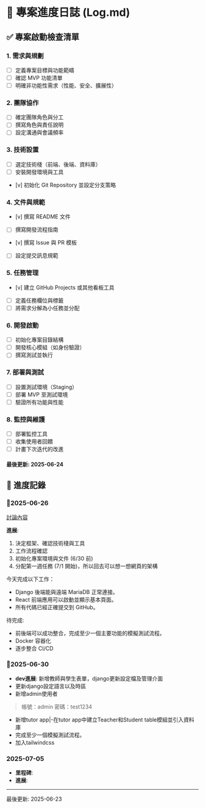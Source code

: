 # 📝 專案進度日誌 (Log.md)

## ✅ 專案啟動檢查清單

### 1. 需求與規劃

- [ ] 定義專案目標與功能範疇
- [ ] 確認 MVP 功能清單
- [ ] 明確非功能性需求（性能、安全、擴展性）

### 2. 團隊協作

- [ ] 確定團隊角色與分工
- [ ] 撰寫角色與責任說明
- [ ] 設定溝通與會議頻率

### 3. 技術設置

- [ ] 選定技術棧（前端、後端、資料庫）
- [ ] 安裝開發環境與工具
- [v] 初始化 Git Repository 並設定分支策略

### 4. 文件與規範

- [v] 撰寫 README 文件
- [ ] 撰寫開發流程指南
- [v] 撰寫 Issue 與 PR 模板
- [ ] 設定提交訊息規範

### 5. 任務管理

- [v] 建立 GitHub Projects 或其他看板工具
- [ ] 定義任務欄位與標籤
- [ ] 將需求分解為小任務並分配

### 6. 開發啟動

- [ ] 初始化專案目錄結構
- [ ] 開發核心模組（如身份驗證）
- [ ] 撰寫測試並執行

### 7. 部署與測試

- [ ] 設置測試環境（Staging）
- [ ] 部署 MVP 至測試環境
- [ ] 驗證所有功能與性能

### 8. 監控與維護

- [ ] 部署監控工具
- [ ] 收集使用者回饋
- [ ] 計畫下次迭代的改進

#### 最後更新: 2025-06-24

## 📅 進度記錄

### 🔴2025-06-26

[討論內容](2025_06_26.md)

**進展**:

1. 決定框架、確認技術棧與工具
2. 工作流程確認
3. 初始化專案環境與文件 (6/30 前)
4. 分配第一週任務 (7/1 開始)，所以回去可以想一想網頁的架構

今天完成以下工作：

- Django 後端能與遠端 MariaDB 正常連接。
- React 前端應用可以啟動並顯示基本頁面。
- 所有代碼已經正確提交到 GitHub。

待完成:

- 前後端可以成功整合，完成至少一個主要功能的模擬測試流程。
- Docker 容器化
- 逐步整合 CI/CD

### 🔴2025-06-30

- **dev進展**:
新增教師與學生表單，django更新設定檔及管理介面
- 更新django設定語言以及時區
- 新增admin使用者

>帳號：admin 密碼：test1234

- 新增tutor app|-在tutor app中建立Teacher和Student table模組並引入資料庫
- 完成至少一個模擬測試流程。
- 加入tailwindcss

### 2025-07-05

- **里程碑**:
- **進展**:

---

最後更新: 2025-06-23
